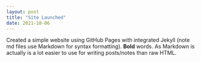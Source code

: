 ```yaml
---
layout: post
title: "Site Launched"
date: 2021-10-06
---
```

Created a simple website using GitHub Pages with integrated Jekyll (note md files use Markdown for syntax
formatting). **Bold** words. As Markdown is actually is a lot easier to use for writing posts/notes than raw
HTML.
